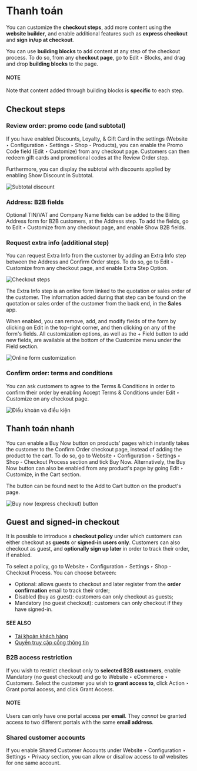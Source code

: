# Thanh toán

You can customize the **checkout steps**, add more content using the **website builder**, and enable
additional features such as **express checkout** and **sign in/up at checkout**.

You can use **building blocks** to add content at any step of the checkout process. To do so, from
any **checkout page**, go to Edit ‣ Blocks, and drag and drop **building blocks**
to the page.

#### NOTE
Note that content added through building blocks is **specific** to each step.

## Checkout steps

### Review order: promo code (and subtotal)

If you have enabled Discounts, Loyalty, & Gift Card in the settings
(Website ‣ Configuration ‣ Settings ‣ Shop - Products), you can enable the
Promo Code field (Edit ‣ Customize) from any checkout page. Customers
can then redeem gift cards and promotional codes at the Review Order step.

Furthermore, you can display the subtotal with discounts applied by enabling Show
Discount in Subtotal.

![Subtotal discount](applications/websites/ecommerce/checkout/checkout-subtotal.png)

### Address: B2B fields

Optional TIN/VAT and Company Name fields can be added to the
Billing Address form for B2B customers, at the Address step. To add the
fields, go to Edit ‣ Customize from any checkout page, and enable
Show B2B fields.

### Request extra info (additional step)

You can request Extra Info from the customer by adding an Extra Info step
between the Address and Confirm Order steps. To do so, go to
Edit ‣ Customize from any checkout page, and enable Extra Step
Option.

![Checkout steps](applications/websites/ecommerce/checkout/checkout-steps.png)

The Extra Info step is an online form linked to the quotation or sales order of the
customer. The information added during that step can be found on the quotation or sales order of the
customer from the back end, in the **Sales** app.

When enabled, you can remove, add, and modify fields of the form by clicking on Edit in
the top-right corner, and then clicking on any of the form's fields. All customization options, as
well as the + Field button to add new fields, are available at the bottom of the
Customize menu under the Field section.

![Online form customization](applications/websites/ecommerce/checkout/checkout-form.png)

### Confirm order: terms and conditions

You can ask customers to agree to the Terms & Conditions in order to confirm their order
by enabling Accept Terms & Conditions under Edit ‣ Customize on any
checkout page.

![Điều khoản và điều kiện](applications/websites/ecommerce/checkout/checkout-terms.png)

## Thanh toán nhanh

You can enable a Buy Now button on products' pages which instantly takes the customer to
the Confirm Order checkout page, instead of adding the product to the cart. To do so, go
to Website ‣ Configuration ‣ Settings ‣ Shop - Checkout Process section and
tick Buy Now. Alternatively, the Buy Now button can also be enabled from any
product's page by going Edit ‣ Customize, in the Cart section.

The button can be found next to the Add to Cart button on the product's page.

![Buy now (express checkout) button](applications/websites/ecommerce/checkout/checkout-express.png)

<a id="checkout-sign"></a>

## Guest and signed-in checkout

It is possible to introduce a **checkout policy** under which customers can either checkout as
**guests** or **signed-in users only**. Customers can also checkout as guest, and **optionally sign
up later** in order to track their order, if enabled.

To select a policy, go to Website ‣ Configuration ‣ Settings ‣ Shop - Checkout
Process. You can choose between:

- Optional: allows guests to checkout and later register from the **order confirmation**
  email to track their order;
- Disabled (buy as guest): customers can only checkout as guests;
- Mandatory (no guest checkout): customers can only checkout if they have signed-in.

#### SEE ALSO
- [Tài khoản khách hàng](customer_accounts.md)
- [Quyền truy cập cổng thông tin](../../general/users/portal.md)

### B2B access restriction

If you wish to restrict checkout only to **selected B2B customers**, enable Mandatory (no
guest checkout) and go to Website ‣ eCommerce ‣ Customers. Select the customer
you wish to **grant access to**, click Action ‣ Grant portal access, and click
Grant Access.

#### NOTE
Users can only have one portal access per **email**. They *cannot* be granted access to two
different portals with the same **email address**.

### Shared customer accounts

If you enable Shared Customer Accounts under Website ‣ Configuration
‣ Settings ‣ Privacy section, you can allow or disallow access to *all* websites for one same
account.
